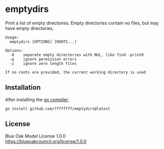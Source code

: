 # emptydirs

Print a list of empty directories. Empty directories contain no files,
but may have empty directories.

```
Usage:
  emptydirs [OPTIONS] [ROOTS...]

Options:
  -0	separate empty directories with NUL, like find -print0
  -p	ignore permission errors
  -z	ignore zero length files

If no roots are provided, the current working directory is used
```

## Installation

After installing the [go compiler](https://golang.org/),

```
go install github.com/7fffffff/emptydirs@latest
```

## License

Blue Oak Model License 1.0.0  
<https://blueoakcouncil.org/license/1.0.0>
